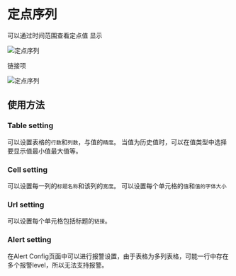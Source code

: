 # 定点序列

可以通过时间范围查看定点值
显示

![定点序列](public/plugins/oge-dynamic-multicol-table/img/screenshot-table-options.png)

链接项

![定点序列](public/plugins/oge-dynamic-multicol-table/img/urlsetting.png)


## 使用方法


### Table setting

可以设置表格的`行数`和`列数`，与值的`精度`。
当值为历史值时，可以在值类型中选择要显示值最小值最大值等。


### Cell setting

可以设置每一列的`标题名称`和该列的`宽度`。
可以设置每个单元格的`值`和`值的字体大小`

### Url setting

可以设置每个单元格包括标题的`链接`。

### Alert setting

在Alert Config页面中可以进行报警设置，由于表格为多列表格，可能一行中存在多个报警level，所以无法支持报警。



